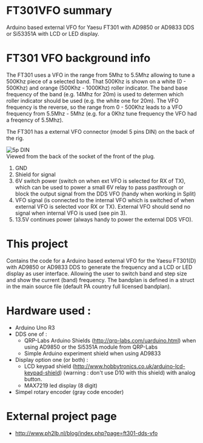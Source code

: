 # FT301VFO summary
Arduino based external VFO for Yaesu FT301 with AD9850 or AD9833 DDS or Si53351A with LCD or LED display.

# FT301 VFO background info
The FT301 uses a VFO in the range from 5Mhz to 5.5Mhz allowing to tune a 500Khz piece of a selected band. That 500Khz is shown on a white (0 - 500Khz) and orange (500Khz - 1000Khz) roller indicator. The band base frequency of the band (e.g. 14Mhz for 20m) is used to determen which roller indicator should be used (e.g. the white one for 20m). The VFO frequency is the reverse, so the range from 0 - 500Khz leads to a VFO frequency from 5.5Mhz - 5Mhz (e.g. for a 0Khz tune frequency the VFO had a freqency of 5.5Mhz).

The FT301 has a external VFO connector (model 5 pins DIN) on the back of the rig.

 ![5p DIN](http://www.bolkesteijn.nl/blog/uploads/images/5pindin.gif)  
 Viewed from the back of the socket of the front of the plug.
 
1. GND
2. Shield for signal
3. 6V switch power (switch on when ext VFO is selected for RX of TX), which can be used to power a small 6V relay to pass pasthrough or block the output signal from the DDS VFO (handy when working in Split)
4. VFO signal (is connected to the internal VFO which is switched of when external VFO is selected voor RX or TX). External VFO should send no signal when internal VFO is used (see pin 3).
5. 13.5V continues power (always handy to power the external DDS VFO).
 
# This project
Contains the code for a Arduino based external VFO for the Yaesu FT301(D) with AD9850 or AD9833 DDS to generate the frequency and a  LCD or LED display as user interface. Allowing the user to switch band and step size and show the current (band) frequency. The bandplan is defined in a struct in the main source file (default PA country full licensed bandplan).

# Hardware used : 
- Arduino Uno R3 
- DDS one of : 
  - QRP-Labs Arduino Shields (http://qrp-labs.com/uarduino.html) when using AD9850 or the Si5351A module from QRP-Labs
  - Simple Arduino experiment shield when using AD9833
- Display option one (or both) : 
  - LCD keypad shield (http://www.hobbytronics.co.uk/arduino-lcd-keypad-shield) (warning : don't use D10 with this shield) 
    with analog button. 
  - MAX7219 led display (8 digit) 
- Simpel rotary encoder (gray code encoder)

# External project page 
- http://www.ph2lb.nl/blog/index.php?page=ft301-dds-vfo
